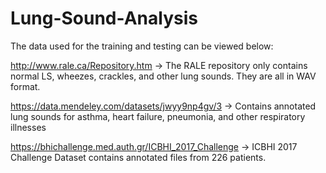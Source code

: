 # Lung-Sound-Analysis

The data used for the training and testing can be viewed below:

http://www.rale.ca/Repository.htm -> The RALE repository only contains normal LS, wheezes, crackles, and other lung sounds. They are all in WAV format.

https://data.mendeley.com/datasets/jwyy9np4gv/3 -> Contains annotated lung sounds for asthma, heart failure, pneumonia, and other respiratory illnesses

https://bhichallenge.med.auth.gr/ICBHI_2017_Challenge -> ICBHI 2017 Challenge Dataset contains annotated files from 226 patients.